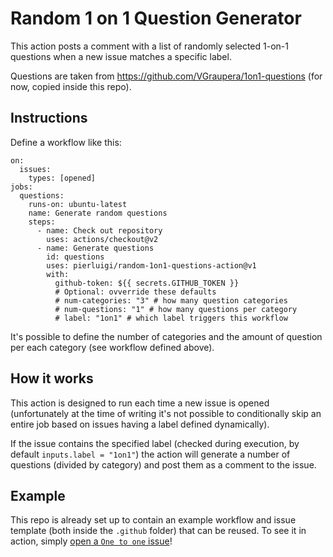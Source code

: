 # Random 1 on 1 Question Generator

This action posts a comment with a list of randomly selected 1-on-1 questions when a new issue matches a specific label.

Questions are taken from https://github.com/VGraupera/1on1-questions (for now, copied inside this repo).

## Instructions

Define a workflow like this:

```
on:
  issues:
    types: [opened]
jobs:
  questions:
    runs-on: ubuntu-latest
    name: Generate random questions
    steps:
      - name: Check out repository
        uses: actions/checkout@v2
      - name: Generate questions
        id: questions
        uses: pierluigi/random-1on1-questions-action@v1
        with:
          github-token: ${{ secrets.GITHUB_TOKEN }}
          # Optional: ovverride these defaults
          # num-categories: "3" # how many question categories
          # num-questions: "1" # how many questions per category
          # label: "1on1" # which label triggers this workflow

```

It's possible to define the number of categories and the amount of question per each category (see workflow defined above).

## How it works

This action is designed to run each time a new issue is opened (unfortunately at the time of writing it's not possible to conditionally skip an entire job based on issues having a label defined dynamically).

If the issue contains the specified label (checked during execution, by default `inputs.label = "1on1"`) the action will generate a number of questions (divided by category) and post them as a comment to the issue.

## Example

This repo is already set up to contain an example workflow and issue template (both inside the `.github` folder) that can be reused. To see it in action, simply [open a `One to one` issue](https://github.com/pierluigi/random-1on1-questions-action/issues/new/choose)!

